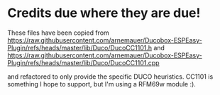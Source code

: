 # Credits due where they are due!
These files have been copied from
https://raw.githubusercontent.com/arnemauer/Ducobox-ESPEasy-Plugin/refs/heads/master/lib/Duco/DucoCC1101.h
and
https://raw.githubusercontent.com/arnemauer/Ducobox-ESPEasy-Plugin/refs/heads/master/lib/Duco/DucoCC1101.cpp

and refactored to only provide the specific DUCO heuristics. CC1101 is something I hope to support, but I'm using a RFM69w module :).